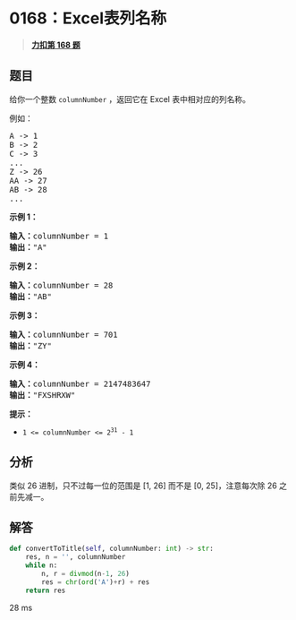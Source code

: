 # 0168：Excel表列名称


> <u>**[力扣第 168 题](https://leetcode.cn/problems/excel-sheet-column-title/)**</u>

## 题目

<p>给你一个整数 <code>columnNumber</code> ，返回它在 Excel 表中相对应的列名称。</p>

<p>例如：</p>

<pre>
A -> 1
B -> 2
C -> 3
...
Z -> 26
AA -> 27
AB -> 28
...
</pre>



<p><strong>示例 1：</strong></p>

<pre>
<strong>输入：</strong>columnNumber = 1
<strong>输出：</strong>"A"
</pre>

<p><strong>示例 2：</strong></p>

<pre>
<strong>输入：</strong>columnNumber = 28
<strong>输出：</strong>"AB"
</pre>

<p><strong>示例 3：</strong></p>

<pre>
<strong>输入：</strong>columnNumber = 701
<strong>输出：</strong>"ZY"
</pre>

<p><strong>示例 4：</strong></p>

<pre>
<strong>输入：</strong>columnNumber = 2147483647
<strong>输出：</strong>"FXSHRXW"
</pre>



<p><strong>提示：</strong></p>

<ul>
<li><code>1 <= columnNumber <= 2<sup>31</sup> - 1</code></li>
</ul>


## 分析

类似 26 进制，只不过每一位的范围是 [1, 26] 而不是 [0, 25]，注意每次除 26 之前先减一。

## 解答

```python
def convertToTitle(self, columnNumber: int) -> str:
    res, n = '', columnNumber
    while n:
        n, r = divmod(n-1, 26)
        res = chr(ord('A')+r) + res
    return res
```
28 ms

